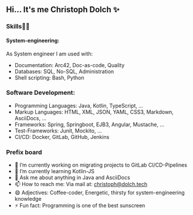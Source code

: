 ## Hi... It's me Christoph Dolch ✨

### Skills💪🏻

#### System-engineering:

As System engineer I am used with:

- Documentation: Arc42, Doc-as-code, Quality
- Databases: SQL, No-SQL, Administration
- Shell scripting: Bash, Python


### Software Development:

- Programming Languages: Java, Kotlin, TypeScript, ...
- Markup Languages: HTML, XML, JSON, YAML, CSS3, Markdown, AsciiDocs, ...
- Frameworks: Spring, Springboot, EJB3, Angular, Mustache, ...
- Test-Frameworks: Junit, Mockito, ...
- CI/CD: Docker, GitLab, GitHub, Jenkins


### Prefix board

- 🔭 I’m currently working on migrating projects to GitLab CI/CD-Pipelines
- 🌱 I’m currently learning Kotlin-JS
- 💬 Ask me about anything in Java and AsciiDocs
- 📫 How to reach me: Via mail at: christoph@dolch.tech
- 😄 Adjectives: Coffee-coder, Energetic, thirsty for system-engineering knowledge
- ⚡ Fun fact: Programming is one of the best sunscreen

